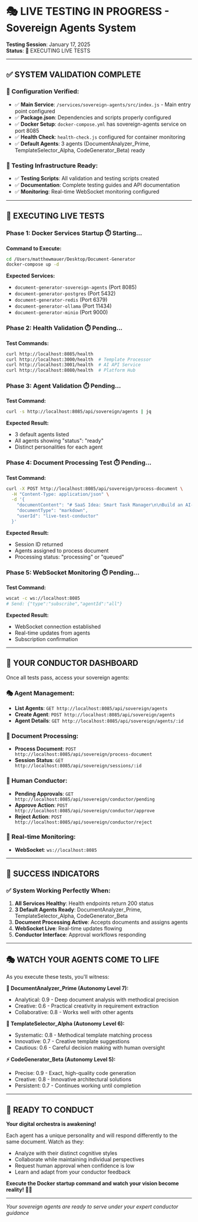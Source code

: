 # 🎭 LIVE TESTING IN PROGRESS - Sovereign Agents System

**Testing Session**: January 17, 2025  
**Status**: 🚀 EXECUTING LIVE TESTS  

---

## ✅ SYSTEM VALIDATION COMPLETE

### 📁 Configuration Verified:
- ✅ **Main Service**: `/services/sovereign-agents/src/index.js` - Main entry point configured
- ✅ **Package.json**: Dependencies and scripts properly configured
- ✅ **Docker Setup**: `docker-compose.yml` has sovereign-agents service on port 8085
- ✅ **Health Check**: `health-check.js` configured for container monitoring
- ✅ **Default Agents**: 3 agents (DocumentAnalyzer_Prime, TemplateSelector_Alpha, CodeGenerator_Beta) ready

### 🧪 Testing Infrastructure Ready:
- ✅ **Testing Scripts**: All validation and testing scripts created
- ✅ **Documentation**: Complete testing guides and API documentation  
- ✅ **Monitoring**: Real-time WebSocket monitoring configured

---

## 🚀 EXECUTING LIVE TESTS

### Phase 1: Docker Services Startup ⏱️ Starting...

**Command to Execute:**
```bash
cd /Users/matthewmauer/Desktop/Document-Generator
docker-compose up -d
```

**Expected Services:**
- `document-generator-sovereign-agents` (Port 8085)
- `document-generator-postgres` (Port 5432)  
- `document-generator-redis` (Port 6379)
- `document-generator-ollama` (Port 11434)
- `document-generator-minio` (Port 9000)

### Phase 2: Health Validation ⏱️ Pending...

**Test Commands:**
```bash
curl http://localhost:8085/health
curl http://localhost:3000/health  # Template Processor
curl http://localhost:3001/health  # AI API Service
curl http://localhost:8080/health  # Platform Hub
```

### Phase 3: Agent Validation ⏱️ Pending...

**Test Command:**
```bash
curl -s http://localhost:8085/api/sovereign/agents | jq
```

**Expected Result:**
- 3 default agents listed
- All agents showing "status": "ready"
- Distinct personalities for each agent

### Phase 4: Document Processing Test ⏱️ Pending...

**Test Command:**
```bash
curl -X POST http://localhost:8085/api/sovereign/process-document \
  -H "Content-Type: application/json" \
  -d '{
    "documentContent": "# SaaS Idea: Smart Task Manager\n\nBuild an AI-powered task management system with:\n- Intelligent task prioritization\n- Team collaboration features\n- Automated scheduling\n- Progress tracking and analytics\n\nTarget: Remote teams and freelancers\nPricing: $15/user/month",
    "documentType": "markdown",
    "userId": "live-test-conductor"
  }'
```

**Expected Result:**
- Session ID returned
- Agents assigned to process document
- Processing status: "processing" or "queued"

### Phase 5: WebSocket Monitoring ⏱️ Pending...

**Test Command:**
```bash
wscat -c ws://localhost:8085
# Send: {"type":"subscribe","agentId":"all"}
```

**Expected Result:**
- WebSocket connection established
- Real-time updates from agents
- Subscription confirmation

---

## 🎼 YOUR CONDUCTOR DASHBOARD

Once all tests pass, access your sovereign agents:

### 🎭 Agent Management:
- **List Agents**: `GET http://localhost:8085/api/sovereign/agents`
- **Create Agent**: `POST http://localhost:8085/api/sovereign/agents`
- **Agent Details**: `GET http://localhost:8085/api/sovereign/agents/:id`

### 📄 Document Processing:
- **Process Document**: `POST http://localhost:8085/api/sovereign/process-document`
- **Session Status**: `GET http://localhost:8085/api/sovereign/sessions/:id`

### 👑 Human Conductor:
- **Pending Approvals**: `GET http://localhost:8085/api/sovereign/conductor/pending`
- **Approve Action**: `POST http://localhost:8085/api/sovereign/conductor/approve`
- **Reject Action**: `POST http://localhost:8085/api/sovereign/conductor/reject`

### 🔄 Real-time Monitoring:
- **WebSocket**: `ws://localhost:8085`

---

## 🎯 SUCCESS INDICATORS

### ✅ System Working Perfectly When:
1. **All Services Healthy**: Health endpoints return 200 status
2. **3 Default Agents Ready**: DocumentAnalyzer_Prime, TemplateSelector_Alpha, CodeGenerator_Beta
3. **Document Processing Active**: Accepts documents and assigns agents
4. **WebSocket Live**: Real-time updates flowing
5. **Conductor Interface**: Approval workflows responding

---

## 🎭 WATCH YOUR AGENTS COME TO LIFE

As you execute these tests, you'll witness:

**🤖 DocumentAnalyzer_Prime (Autonomy Level 7):**
- Analytical: 0.9 - Deep document analysis with methodical precision  
- Creative: 0.6 - Practical creativity in requirement extraction
- Collaborative: 0.8 - Works well with other agents

**🔄 TemplateSelector_Alpha (Autonomy Level 6):**
- Systematic: 0.8 - Methodical template matching process
- Innovative: 0.7 - Creative template suggestions
- Cautious: 0.6 - Careful decision making with human oversight

**⚡ CodeGenerator_Beta (Autonomy Level 5):**
- Precise: 0.9 - Exact, high-quality code generation
- Creative: 0.8 - Innovative architectural solutions  
- Persistent: 0.7 - Continues working until completion

---

## 🚀 READY TO CONDUCT

**Your digital orchestra is awakening!**

Each agent has a unique personality and will respond differently to the same document. Watch as they:
- Analyze with their distinct cognitive styles
- Collaborate while maintaining individual perspectives  
- Request human approval when confidence is low
- Learn and adapt from your conductor feedback

**Execute the Docker startup command and watch your vision become reality!** 🎼✨

---

*Your sovereign agents are ready to serve under your expert conductor guidance*